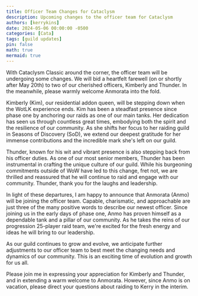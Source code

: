 ```yaml
---
title: Officer Team Changes for Cataclysm
description: Upcoming changes to the officer team for Cataclysm
authors: [kerrykins]
date: 2024-05-06 00:00:00 -0500
categories: [Cata]
tags: [guild updates]
pin: false
math: true
mermaid: true
---
```


With Cataclysm Classic around the corner, the officer team will be undergoing some changes. We will bid a heartfelt farewell (on or shortly after May 20th) to two of our cherished officers, Kimberly and Thunder. In the meanwhile, please warmly welcome Anmorata into the fold.

Kimberly (Kim), our residential addon queen, will be stepping down when the WotLK experience ends. Kim has been a steadfast presence since phase one by anchoring our raids as one of our main tanks. Her dedication has seen us through countless great times, embodying both the spirit and the resilience of our community. As she shifts her focus to her raiding guild in Seasons of Discovery (SoD), we extend our deepest gratitude for her immense contributions and the incredible mark she's left on our guild.

Thunder, known for his wit and vibrant presence is also stepping back from his officer duties. As one of our most senior members, Thunder has been instrumental in crafting the unique culture of our guild. While his burgeoning commitments outside of WoW have led to this change, fret not, we are thrilled and reassured that he will continue to raid and engage with our community. Thunder, thank you for the laughs and leadership.

In light of these departures, I am happy to announce that Anmorata (Anmo) will be joining the officer team. Capable, charismatic, and approachable are just three of the many positive words to describe our newest officer. Since joining us in the early days of phase one, Anmo has proven himself as a dependable tank and a pillar of our community. As he takes the reins of our progression 25-player raid team, we're excited for the fresh energy and ideas he will bring to our leadership.

As our guild continues to grow and evolve, we anticipate further adjustments to our officer team to best meet the changing needs and dynamics of our community. This is an exciting time of evolution and growth for us all.

Please join me in expressing your appreciation for Kimberly and Thunder, and in extending a warm welcome to Anmorata. However, since Anmo is on vacation, please direct your questions about raiding to Kerry in the interim.